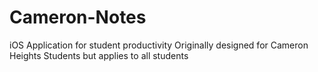 # Cameron-Notes
iOS Application for student productivity
Originally designed for Cameron Heights Students but applies to all students

